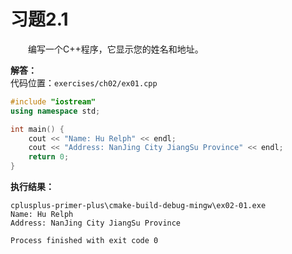 # 习题2.1

&emsp;&emsp;编写一个C++程序，它显示您的姓名和地址。

**解答：**  
代码位置：`exercises/ch02/ex01.cpp`
```c++
#include "iostream"
using namespace std;

int main() {
    cout << "Name: Hu Relph" << endl;
    cout << "Address: NanJing City JiangSu Province" << endl;
    return 0;
}
```

**执行结果：**  
```
cplusplus-primer-plus\cmake-build-debug-mingw\ex02-01.exe
Name: Hu Relph
Address: NanJing City JiangSu Province

Process finished with exit code 0
```